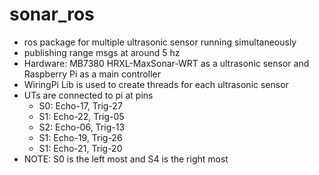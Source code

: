 # sonar_ros
- ros package for multiple ultrasonic sensor running simultaneously
- publishing range msgs at around 5 hz
- Hardware: MB7380 HRXL-MaxSonar-WRT as a ultrasonic sensor and Raspberry Pi as a main controller
- WiringPi Lib is used to create threads for each ultrasonic sensor
- UTs are connected to pi at pins
  - S0: Echo-17, Trig-27
  - S1: Echo-22, Trig-05
  - S2: Echo-06, Trig-13
  - S1: Echo-19, Trig-26
  - S1: Echo-21, Trig-20
- NOTE: S0 is the left most and S4 is the right most
